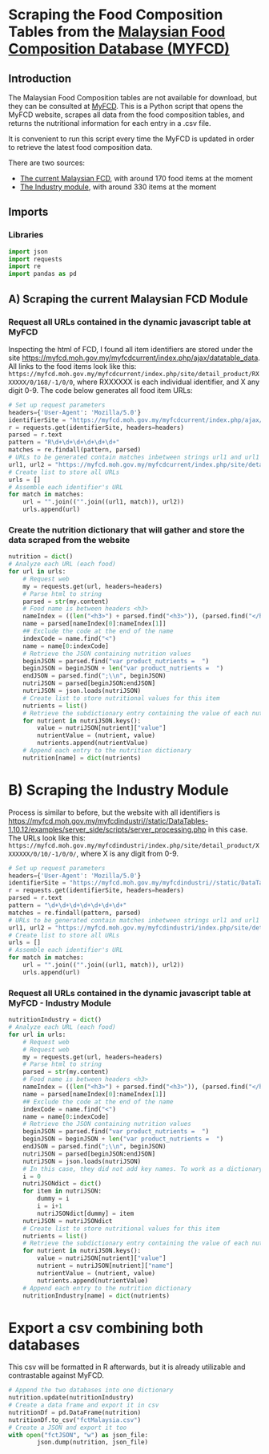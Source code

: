 # Scraping the Food Composition Tables from the [Malaysian Food Composition Database (MYFCD)](https://myfcd.moh.gov.my/myfcdcurrent/)

## Introduction
The Malaysian Food Composition tables are not available for download, but they can be consulted at [MyFCD](https://myfcd.moh.gov.my/myfcdcurrent/). This is a Python script that opens the MyFCD website, scrapes all data from the food composition tables, and returns the nutritional information for each entry in a .csv file.

It is convenient to run this script every time the MyFCD is updated in order to retrieve the latest food composition data.

There are two sources: 
* [The current Malaysian FCD](https://myfcd.moh.gov.my/myfcdcurrent), with around 170 food items at the moment
* [The Industry module](https://myfcd.moh.gov.my/myfcdindustri), with around 330 items at the moment

## Imports
### Libraries


```python
import json
import requests
import re
import pandas as pd
```

## A) Scraping the current Malaysian FCD Module

### Request all URLs contained in the dynamic javascript table at MyFCD
Inspecting the html of FCD, I found all item identifiers are stored under the site https://myfcd.moh.gov.my/myfcdcurrent/index.php/ajax/datatable_data.
All links to the food items look like this:
`https://myfcd.moh.gov.my/myfcdcurrent/index.php/site/detail_product/RXXXXXX/0/168/-1/0/0`,
where RXXXXXX is each individual identifier, and X any digit 0-9. The code below generates all food item URLs:


```python
# Set up request parameters
headers={'User-Agent': 'Mozilla/5.0'}
identifierSite = "https://myfcd.moh.gov.my/myfcdcurrent/index.php/ajax/datatable_data"
r = requests.get(identifierSite, headers=headers)
parsed = r.text
pattern = "R\d+\d+\d+\d+\d+\d+"
matches = re.findall(pattern, parsed)
# URLs to be generated contain matches inbetween strings url1 and url1
url1, url2 = "https://myfcd.moh.gov.my/myfcdcurrent/index.php/site/detail_product/", "/0/168/-1/0/0"
# Create list to store all URLs
urls = []
# Assemble each identifier's URL
for match in matches:
    url = "".join(("".join((url1, match)), url2))
    urls.append(url)
```

### Create the nutrition dictionary that will gather and store the data scraped from the website


```python
nutrition = dict()
# Analyze each URL (each food)
for url in urls:
    # Request web
    my = requests.get(url, headers=headers)
    # Parse html to string
    parsed = str(my.content)
    # Food name is between headers <h3>
    nameIndex = ((len("<h3>") + parsed.find("<h3>")), (parsed.find("</h3")))
    name = parsed[nameIndex[0]:nameIndex[1]]
    ## Exclude the code at the end of the name
    indexCode = name.find("<")
    name = name[0:indexCode]
    # Retrieve the JSON containing nutrition values
    beginJSON = parsed.find("var product_nutrients =  ")
    beginJSON = beginJSON + len("var product_nutrients =  ")
    endJSON = parsed.find(";\\n", beginJSON)
    nutriJSON = parsed[beginJSON:endJSON]
    nutriJSON = json.loads(nutriJSON)
    # Create list to store nutritional values for this item
    nutrients = list()
    # Retrieve the subdictionary entry containing the value of each nutrient
    for nutrient in nutriJSON.keys():
        value = nutriJSON[nutrient]["value"]
        nutrientValue = (nutrient, value)
        nutrients.append(nutrientValue)
    # Append each entry to the nutrition dictionary
    nutrition[name] = dict(nutrients)

```

# B) Scraping the Industry Module
Process is similar to before, but the website with all identifiers is https://myfcd.moh.gov.my/myfcdindustri//static/DataTables-1.10.12/examples/server_side/scripts/server_processing.php in this case. The URLs look like this:
`https://myfcd.moh.gov.my/myfcdindustri/index.php/site/detail_product/XXXXXXX/0/10/-1/0/0/`, where X is any digit from 0-9.


```python
# Set up request parameters
headers={'User-Agent': 'Mozilla/5.0'}
identifierSite = "https://myfcd.moh.gov.my/myfcdindustri//static/DataTables-1.10.12/examples/server_side/scripts/server_processing.php"
r = requests.get(identifierSite, headers=headers)
parsed = r.text
pattern = "\d+\d+\d+\d+\d+\d+\d+"
matches = re.findall(pattern, parsed)
# URLs to be generated contain matches inbetween strings url1 and url1
url1, url2 = "https://myfcd.moh.gov.my/myfcdindustri/index.php/site/detail_product/", "/0/10/-1/0/0/"
# Create list to store all URLs
urls = []
# Assemble each identifier's URL
for match in matches:
    url = "".join(("".join((url1, match)), url2))
    urls.append(url)
```
### Request all URLs contained in the dynamic javascript table at MyFCD - Industry Module

```python
nutritionIndustry = dict()
# Analyze each URL (each food)
for url in urls:
    # Request web
    # Request web
    my = requests.get(url, headers=headers)
    # Parse html to string
    parsed = str(my.content)
    # Food name is between headers <h3>
    nameIndex = ((len("<h3>") + parsed.find("<h3>")), (parsed.find("</h3")))
    name = parsed[nameIndex[0]:nameIndex[1]]
    ## Exclude the code at the end of the name
    indexCode = name.find("<")
    name = name[0:indexCode]
    # Retrieve the JSON containing nutrition values
    beginJSON = parsed.find("var product_nutrients =  ")
    beginJSON = beginJSON + len("var product_nutrients =  ")
    endJSON = parsed.find(";\\n", beginJSON)
    nutriJSON = parsed[beginJSON:endJSON]
    nutriJSON = json.loads(nutriJSON)
    # In this case, they did not add key names. To work as a dictionary, I will add dummy key names
    i = 0
    nutriJSONdict = dict()
    for item in nutriJSON:
        dummy = i
        i = i+1
        nutriJSONdict[dummy] = item
    nutriJSON = nutriJSONdict
    # Create list to store nutritional values for this item
    nutrients = list()
    # Retrieve the subdictionary entry containing the value of each nutrient
    for nutrient in nutriJSON.keys():
        value = nutriJSON[nutrient]["value"]
        nutrient = nutriJSON[nutrient]["name"]
        nutrientValue = (nutrient, value)
        nutrients.append(nutrientValue)
    # Append each entry to the nutrition dictionary
    nutritionIndustry[name] = dict(nutrients)
```

# Export a csv combining both databases
This csv will be formatted in R afterwards, but it is already utilizable and contrastable against MyFCD.


```python
# Append the two databases into one dictionary
nutrition.update(nutritionIndustry)
# Create a data frame and export it in csv
nutritionDf = pd.DataFrame(nutrition)
nutritionDf.to_csv("fctMalaysia.csv")
# Create a JSON and export it too
with open("fctJSON", "w") as json_file:
        json.dump(nutrition, json_file)
```
